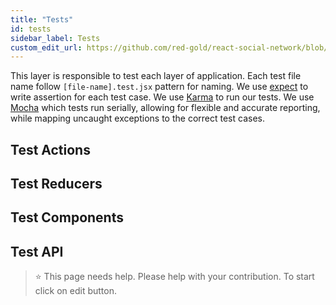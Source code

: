 ```yaml
---
title: "Tests"
id: tests
sidebar_label: Tests
custom_edit_url: https://github.com/red-gold/react-social-network/blob/v0.7.0/README.md
---
```


This layer is responsible to test each layer of application. Each test file name follow `[file-name].test.jsx` pattern for naming. We use [expect](https://github.com/mjackson/expect) to write assertion for each test case. We use [Karma](https://karma-runner.github.io/1.0/index.html) to run our tests. We use [Mocha](https://mochajs.org/) which tests run serially, allowing for flexible and accurate reporting, while mapping uncaught exceptions to the correct test cases.

## Test Actions

## Test Reducers

## Test Components

## Test API

 > ⭐️ This page needs help. Please help with your contribution. To start click on edit button.